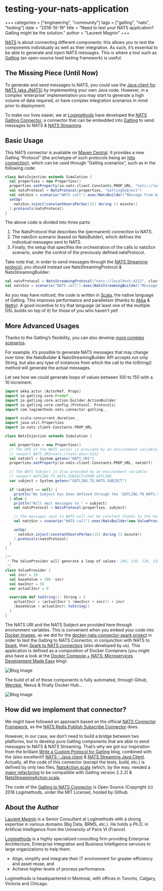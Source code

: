 # testing-your-nats-application

+++ categories = \["engineering", "community"\] tags = \["gatling", "nats", "testing"\] date = "2016-10-19" title = "Need to test your NATS application? Gatling might be the solution." author = "Laurent Magnin" +++

[NATS](http://nats.io) is about connecting different components: this allows you to test the components individually as well as their integration. As such, it’s essential to be able to generate and inject NATS messages. This is where a tool such as [Gatling](http://gatling.io) \(an open-source load testing framework\) is useful.

## The Missing Piece \(Until Now\)

To generate and send messages to NATS, you could use the [Java client for NATS \(aka JNATS\)](https://github.com/nats-io/jnats) by implementing your own Java code. However, in a complex ‘enterprise’ implementation you may start to generate a high volume of data required, or have complex integration scenarios in mind prior to deployment.

To make our lives easier, we at [Logimethods](http://logimethods.com) have developed the [NATS Gatling Connector](https://github.com/Logimethods/nats-connector-gatling/), a connector that can be embedded into [Gatling](http://gatling.io) to send messages to NATS & [NATS Streaming](http://nats.io/documentation/streaming/nats-streaming-intro/).

## Basic Usage

This NATS connector is available on [Maven Central](http://search.maven.org/#search|ga|1|nats-connector-gatling). It provides a new Gatling “Protocol” \(the archetype of such protocols being an [http connection](http://gatling.io/docs/2.1.7/http/http_protocol.html)\), which can be used through “Gatling scenarios”, such as in the following code:

```scala
class NatsInjection extends Simulation {
  val properties = new Properties()
  properties.setProperty(io.nats.client.Constants.PROP_URL, "nats://localhost:4222")
  val natsProtocol = NatsProtocol(properties, "GatlingSubject")
  val natsScn = scenario("NATS call").exec(NatsBuilder("Message from Gatling!"))
  setUp(
    natsScn.inject(constantUsersPerSec(15) during (1 minute))
  ).protocols(natsProtocol)
}
```

The above code is divided into three parts:

1. The NatsProtocol that describes the \(permanent\) connection to NATS.
2. The natsScn scenario \(based on NatsBuilder\), which defines the individual messages sent to NATS.
3. Finally, the setup that specifies the orchestration of the calls to natsScn scenario, under the control of the previously defined natsProtocol.

Take note that, in order to send messages through the [NATS Streaming protocol](https://nats.io/documentation/streaming/nats-streaming-intro/), you should instead use NatsStreamingProtocol & NatsStreamingBuilder:

```scala
val natsProtocol = NatsStreamingProtocol("nats://localhost:4222", clusterID, subject)
val natsScn = scenario("NATS call").exec(NatsStreamingBuilder("Message from Gatling!"))
```

As you may have noticed, the code is written in [Scala](http://www.scala-lang.org), the native language of Gatling. This improves performance and parallelism \(thanks to [Akka](http://akka.io) & [Netty](http://netty.io)\). A good incentive to try that language \(at least one of the multiple DSL builds on top of it\) for those of you who haven’t yet!

## More Advanced Usages

Thanks to the Gatling’s flexibility, you can also develop [more complex scenarios](http://gatling.io/docs/2.1.7/advanced_tutorial.html).

For example, it’s possible to generate NATS messages that may change over time: the NatsBuilder & NatsStreamingBuilder API accepts not only String, but also any type of instances from which the call to the toString\(\) method will generate the actual messages.

Let see how we could generate loops of values between 100 to 150 with a 10 increment:

```scala
import akka.actor.{ActorRef, Props}
import io.gatling.core.Predef._
import io.gatling.core.action.builder.ActionBuilder
import io.gatling.core.config.{Protocol, Protocols}
import com.logimethods.nats.connector.gatling._

import scala.concurrent.duration._
import java.util.Properties
import io.nats.client.Constants.PROP_URL

class NatsInjection extends Simulation {

  val properties = new Properties()
  // The URI of the NATS server is provided by an environment variable:
  // >export NATS_URI=nats://nats-main:4222
  val natsUrl = System.getenv("NATS_URI")
  properties.setProperty(io.nats.client.Constants.PROP_URL, natsUrl)

  // The NATS Subject is also provided by an environment variable:
  // >export GATLING.TO_NATS.SUBJECT=FROM_GATLING
  var subject = System.getenv("GATLING.TO_NATS.SUBJECT")

  if (subject == null) {
    println("No Subject has been defined through the 'GATLING.TO_NATS.SUBJECT' Environment Variable!!!")
  } else {
    println("Will emit messages to " + subject)
    val natsProtocol = NatsProtocol(properties, subject)

    // The messages sent to NATS will not be constant thanks to the ValueProvider.
    val natsScn = scenario("NATS call").exec(NatsBuilder(new ValueProvider()))

    setUp(
      natsScn.inject(constantUsersPerSec(15) during (1 minute))
    ).protocols(natsProtocol)
  }
}

/**
 * The ValueProvider will generate a loop of values: 100, 110, 120, 130, 140, 150, 100...
 */
class ValueProvider {
  val incr = 10
  val baseValue = 100 -incr
  val maxIncr = 50
  var actualIncr = 0

  override def toString(): String = {
    actualIncr = (actualIncr % (maxIncr + incr)) + incr
    (baseValue + actualIncr).toString()
  }
}
```

The NATS URI and the NATS Subject are provided here through environment variables. This is convenient when you embed your code into [Docker Images](https://www.docker.com), as we did for the [docker-nats-connector-spark project](https://github.com/Logimethods/docker-nats-connector-spark/tree/version_0.1.0) in order to test the Gatling to NATS Connector, in conjunction with NATS to [Spark](http://spark.apache.org/docs/1.5.2/), then [Spark to NATS connectors](https://github.com/Logimethods/nats-connector-spark) \(also developed by us\). This application is defined as a composition of Docker Containers \(you might also have a look at the [Docker Compose + NATS: Microservices Development Made Easy](http://nats.io/blog/docker-compose-plus-nats/) blog\):

![Blog Image](https://github.com/nats-io/nats-site/tree/c42c46a7c6b8669e66e28419887d2f8dd29aa502/img/blog/testing-your-nats-application/testing-nats-01.png)

The build of all of those components is fully automated, through Gihub, [Wercker](http://wercker.com), Nexus & finally Docker Hub…

![Blog Image](https://github.com/nats-io/nats-site/tree/c42c46a7c6b8669e66e28419887d2f8dd29aa502/img/blog/testing-your-nats-application/testing-nats-02.png)

## How did we implement that connector?

We might have followed an approach based on the official [NATS Connector Framework](https://github.com/nats-io/nats-connector-framework), as the [NATS Redis Publish Subscribe Connector](https://github.com/nats-io/nats-connector-redis) does.

However, in our case, we don’t need to build a bridge between two platforms, but to develop pure Gatling components that are able to send messages to NATS & NATS Streaming. That’s why we got our inspiration from the brilliant [Write a Custom Protocol for Gatling](https://www.trivento.io/write-custom-protocol-for-gatling/) blog, combined with the \(also excellent!\) [NATS - Java client](https://github.com/nats-io/jnats/) & [NATS Streaming Java Client](https://github.com/nats-io/java-nats-streaming). Actually, all the code of this connector \(except the tests, build, etc.\) is defined by only two files, [NatsAction.scala](https://github.com/Logimethods/nats-connector-gatling/blob/master/src/main/scala/com/logimethods/connector/gatling/to_nats/NatsAction.scala) \(which, by the way, needed a [major refactoring](https://github.com/Logimethods/nats-connector-gatling/blob/master/src/main/scala/com/logimethods/connector/gatling/to_nats/NatsAction.scala) to be compatible with Gatling version 2.2.2\) & [NatsStreamingAction.scala](https://github.com/Logimethods/nats-connector-gatling/blob/master/src/main/scala/com/logimethods/connector/gatling/to_nats/NatsStreamingAction.scala).

The code of the [Gatling to NATS Connector](https://github.com/Logimethods/nats-connector-gatling/) is Open Source \(Copyright \(c\) 2016 Logimethods, under the MIT License\), hosted by Github.

## About the Author

[Laurent Magnin](https://ca.linkedin.com/in/lmagnin) is a Senior Consultant at Logimethods with a strong expertise in various domains \(Big Data, BRMS, etc.\). He holds a Ph.D. in Artificial Intelligence from the University of Paris VI \(France\).

[Logimethods](http://logimethods.com) is a highly specialized consulting firm providing Enterprise Architecture, Enterprise Integration and Business Intelligence services to large organizations to help them:

* Align, simplify and integrate their IT environment for greater efficiency and asset reuse, and
* Achieve higher levels of process performance.

Logimethods is headquartered in Montreal, with offices in Toronto, Calgary, Victoria and Chicago.

